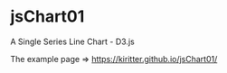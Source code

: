 jsChart01
=========

A Single Series Line Chart - D3.js

The example page => https://kiritter.github.io/jsChart01/
